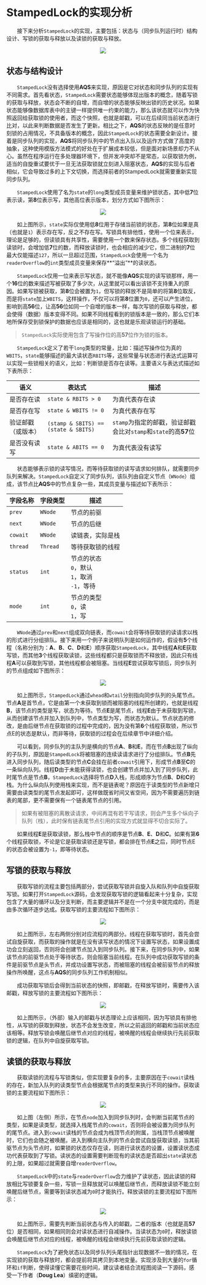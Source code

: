 # StampedLock的实现分析

&nbsp;&nbsp;&nbsp;&nbsp;&nbsp;&nbsp;&nbsp;接下来分析`StampedLock`的实现，主要包括：状态与（同步队列运行时）结构设计、写锁的获取与释放以及读锁的获取与释放。

<center>
<img src="https://weipeng2k.github.io/hot-wind/resources/juc-summary/juc-stampedlock-implement-page.jpg">
</center>

## 状态与结构设计

&nbsp;&nbsp;&nbsp;&nbsp;&nbsp;&nbsp;&nbsp;`StampedLock`没有选择使用**AQS**来实现，原因是它对状态和同步队列的实现有不同需求。首先看状态，`StampedLock`需要状态能够体现出版本的概念，随着写锁的获取与释放，状态会不断的自增，而自增的状态能够反映出锁的历史状况。如果状态能够像数据库表中的主键一样提供唯一约束的能力，那么该状态就可以作为快照返回给获取锁的使用者，而这个快照，也就是邮戳，可以在后续同当前状态进行比对，以此来判断数据是否发生了更新。相比之下，**AQS**的状态反映的是任意时刻锁的占用情况，不具备版本的概念，因此`StampedLock`的状态需要全新设计。接着是同步队列的实现，**AQS**将同步队列中的节点出入队以及运作方式做了高度的抽象，这种使用模版方法模式的好处在于扩展成本较低，但是面对新场景却力不从心。虽然在程序运行在多处理器环境下，但并发冲突却不是常态，以获取锁为例，适当的自旋重试要优于一旦无法获取锁就立刻进入阻塞状态，**AQS**的实现与后者相似，它会导致过多的上下文切换，而选择前者的StampedLock就需要重新实现同步队列。

&nbsp;&nbsp;&nbsp;&nbsp;&nbsp;&nbsp;&nbsp;`StampedLock`使用了名为`state`的`long`类型成员变量来维护锁状态，其中低**7**位表示读，第**8**位表示写，其他高位表示版本，划分方式如下图所示：

<center>
<img src="https://weipeng2k.github.io/hot-wind/resources/juc-summary/juc-stampedlock-status.png">
</center>

&nbsp;&nbsp;&nbsp;&nbsp;&nbsp;&nbsp;&nbsp;如上图所示，`state`实际仅使用低**8**位用于存储当前锁的状态，第**8**位如果是真（也就是`1`）表示存在写，反之不存在写。写锁具有排他性，使用一个位来表示，理论是足够的，但读锁具有共享性，需要使用一个数来保存状态。多个线程获取到读锁时，会增加低**7**位的数，而释放读锁时，也会相应的减少它，但二进制的**7**位最大仅能描述`127`，所以一旦超过范围，`StampedLock`会使用一个名为`readerOverflow`的`int`类型成员变量来保存**“溢出”**的读状态。

&nbsp;&nbsp;&nbsp;&nbsp;&nbsp;&nbsp;&nbsp;`StampedLock`仅用一位来表示写状态，就不能像**AQS**实现的读写锁那样，用一个**16**位的数来描述写被获取了多少次，从这里就可以看出该锁不支持重入的原因。如果写锁被获取，第**8**位会被置为`1`，但写锁的释放不是简单的将第**8**位取反，而是将`state`加上`WBITS`，这样操作，不仅可以将第**8**位置为`0`，还可以产生进位，影响到高**56**位，让高**56**位如同一个自增的版本一样，每次写锁的获取与释放，都会使得（数据）版本变得不同。如果不同线程看到的锁版本是一致的，那么它们本地所保存受到锁保护的数据也应该是相同的，这也就是乐观读锁运行的基础。

> `StampedLock`实际使用包含了写操作位的高**57**位作为锁的版本。

&nbsp;&nbsp;&nbsp;&nbsp;&nbsp;&nbsp;&nbsp;`StampedLock`定义了若干`long`类型的常量，比如：描述写操作位为真的`WBITS`，`state`能够描述的最大读状态`RBITS`等，这些常量与状态进行表达式运算可以实现一些锁相关的语义，比如：判断锁是否存在读等。主要语义与表达式描述如下表所示：

|语义|表达式|描述|
|---|---|---|
|是否存在读|`state & RBITS > 0`|为真代表存在读|
|是否存在写|`state & WBITS != 0`|为真代表存在写|
|验证邮戳（或版本）|`(stamp & SBITS) == (state & SBITS)`|`stamp`为指定的邮戳，验证邮戳会比对`stamp`和`state`的高**57**位|
|是否没有读写|`state & ABITS == 0`|为真代表没有读写|

&nbsp;&nbsp;&nbsp;&nbsp;&nbsp;&nbsp;&nbsp;状态能够表示锁的读写情况，而等待获取锁的读写请求如何排队，就需要同步队列来解决。`StampedLock`自定义了同步队列，该队列由自定义节点（`WNode`）组成，该节点比**AQS**中的节点复杂一些，其成员变量与描述如下表所示：

|字段名称|字段类型|描述|
|---|---|---|
|`prev`|`WNode`|节点的前驱|
|`next`|`WNode`|节点的后继|
|`cowait`|`WNode`|读链表，实际是栈|
|`thread`|`Thread`|等待获取锁的线程|
|`status`|`int`|节点的状态<br>`0`，默认<br>`1`，取消<br>`-1`，等待|
|`mode`|`int`|节点的类型<br>`0`，读<br>`1`，写|

&nbsp;&nbsp;&nbsp;&nbsp;&nbsp;&nbsp;&nbsp;`WNode`通过`prev`和`next`组成双向链表，而`cowait`会将等待获取锁的读请求以栈的形式进行分组排队。接下来用一个例子来说明队列是如何运作的，假设有**5**个线程（名称分别为：**A**、**B**、**C**、**D**和**E**）顺序获取`StampedLock`，其中线程**A**和**E**获取写锁，而其他**3**个线程获取读锁，这些线程都只是获取锁而不释放锁，因此只有线程**A**可以获取到写锁，其他线程都会被阻塞。当线程**E**尝试获取写锁后，同步队列的节点组成如下图所示：

<center>
<img src="https://weipeng2k.github.io/hot-wind/resources/juc-summary/juc-stampedlock-clh-queue.png">
</center>

&nbsp;&nbsp;&nbsp;&nbsp;&nbsp;&nbsp;&nbsp;如上图所示，`StampedLock`通过`whead`和`wtail`分别指向同步队列的头尾节点。节点**A**是首节点，它是由第一个未获取到锁而被阻塞的线程所创建的，也就是线程**B**，该节点的类型是写，状态为等待。节点**E**是尾节点，线程**E**由于未获取到写锁，从而创建该节点并加入到队列中，节点类型为写，而状态为默认。节点状态的修改，是由后继节点在获取锁的过程中完成的，因为没有第**6**个线程获取锁，所以节点E的状态是默认，而非等待，获取锁的过程会在后续章节中详细介绍。

&nbsp;&nbsp;&nbsp;&nbsp;&nbsp;&nbsp;&nbsp;可以看到，同步队列的主队列是横向的节点**A**、**B**和**E**，而在节点**B**出现了纵向的子队列，原因是`StampedLock`将被阻塞的连续读请求进行了分组排队。节点**B**先进入同步队列，随后读类型的节点**C**会挂在前者`cowait`引用下，形成节点**B**至**C**的一条纵向队列。线程**D**由于未能获得读锁，也会创建节点并加入到了同步队列，此时尾节点是节点**B**，`StampedLock`选择将节点**D**入栈，形成顺序为节点**B**、**D**和**C**的栈。为什么纵向队列使用栈来实现，而不是链表呢？原因在于读类型的节点新增只需要由读类型的尾节点发起即可，这样做既省时间又省空间，因为不需要遍历到链表的尾部，更不需要保有一个链表尾节点的引用。

> 如果有被阻塞的离散读请求，中间再混有若干写请求，则会产生多个纵向子队列（栈），此时保有链表尾节点引用的实现方式就显得不切合实际了。

&nbsp;&nbsp;&nbsp;&nbsp;&nbsp;&nbsp;&nbsp;如果线程**E**是获取读锁，那么栈中节点的顺序是节点**B**、**E**、**D**和**C**。如果有第**6**个线程获取锁，不论是它是获取读锁还是写锁，都会排在节点**E**之后，同时节点E的状态会被设置为`-1`，即等待状态。

## 写锁的获取与释放

&nbsp;&nbsp;&nbsp;&nbsp;&nbsp;&nbsp;&nbsp;获取写锁的流程主要包括两部分，尝试获取写锁并自旋入队和队列中自旋获取写锁。如果打开`StampedLock`源码，会发现获取写锁的逻辑看起来十分复杂，实现包含了大量的循环以及分支判断，而主要逻辑并不是在一个分支中就完成的，而是由多次循环逐步达成。获取写锁的主要流程如下图所示：

<center>
<img src="https://weipeng2k.github.io/hot-wind/resources/juc-summary/juc-stampedlock-acquire-write-lock.png">
</center>

&nbsp;&nbsp;&nbsp;&nbsp;&nbsp;&nbsp;&nbsp;如上图所示，左右两侧分别对应流程的两部分。线程在获取写锁时，首先会尝试自旋获取，而获取的操作就是在没有读写状态的情况下设置写状态，如果设置成功会立刻返回，否则将会创建节点加入到同步队列。接下来，在同步队列中，如果该节点的前驱节点处于等待状态，则会阻塞当前线程。在队列中成功获取写锁的条件是前驱节点是头节点，并成功设置写状态，而被阻塞的线程会被前驱节点的释放操作所唤醒，这点与**AQS**的同步队列工作机制相似。

&nbsp;&nbsp;&nbsp;&nbsp;&nbsp;&nbsp;&nbsp;成功获取写锁后会得到当前状态的快照，即邮戳，在释放写锁时，需要传入该邮戳，释放写锁的主要流程如下图所示：

<center>
<img src="https://weipeng2k.github.io/hot-wind/resources/juc-summary/juc-stampedlock-release-write-lock.png">
</center>

&nbsp;&nbsp;&nbsp;&nbsp;&nbsp;&nbsp;&nbsp;如上图所示，（外部）输入的邮戳与状态理论上应该相同，因为写锁具有排他性，从写锁的获取到释放，状态不会发生改变，所以之前返回的邮戳和当前状态应该相等。释放写锁会唤醒后继节点对应的线程，被唤醒的线程会继续执行先前获取锁的逻辑，在队列中自旋获取写锁。

## 读锁的获取与释放

&nbsp;&nbsp;&nbsp;&nbsp;&nbsp;&nbsp;&nbsp;获取读锁的流程与写锁类似，但实现要复杂的多，主要原因在于`cowait`读栈的存在，新加入队列的读类型节点会根据尾节点的类型来执行不同的操作。获取读锁的主要流程如下图所示：

<center>
<img src="https://weipeng2k.github.io/hot-wind/resources/juc-summary/juc-stampedlock-acquire-read-lock.png">
</center>

&nbsp;&nbsp;&nbsp;&nbsp;&nbsp;&nbsp;&nbsp;如上图（左侧）所示，在节点`node`加入到同步队列时，会判断当前尾节点的类型，如果是读类型，就选择入栈尾节点的`cowait`，否则将会被设置为同步队列的尾节点。进入到`cowait`读栈的节点会成为栈顶节点的附属，当栈顶节点被唤醒时，它们也会随之被唤醒。进入到横向主队列的节点会尝试自旋获取读锁，当其前驱节点为头节点时，如果锁的状态仅存在读，则进行读状态的设置，设置读状态成功代表获取到了写锁。读状态的设置需要判断现有的读状态是否超出`state`读状态的上限，如果超过就需要自增`readerOverflow`。

&nbsp;&nbsp;&nbsp;&nbsp;&nbsp;&nbsp;&nbsp;`StampedLock`中的`state`与`readerOverflow`合力维护了读状态，因此读锁的释放相比写锁要复杂一些，写锁一旦释放就可以唤醒后继节点，而释放读锁不能立刻唤醒后继节点，需要等到读状态减为`0`时才能执行。释放读锁的主要流程如下图所示：

<center>
<img src="https://weipeng2k.github.io/hot-wind/resources/juc-summary/juc-stampedlock-release-read-lock.png">
</center>

&nbsp;&nbsp;&nbsp;&nbsp;&nbsp;&nbsp;&nbsp;如上图所示，需要先判断当前状态与传入的邮戳，二者的版本（也就是高**57**位）是否相同，如果相同则会对读状态进行自减操作。当读状态为`0`时，释放读锁会唤醒后继节点对应的线程，被唤醒的线程会继续执行先前获取读锁的逻辑。

&nbsp;&nbsp;&nbsp;&nbsp;&nbsp;&nbsp;&nbsp;`StampedLock`为了避免状态以及同步队列头尾指针出现数据不一致的情况，在实现锁的获取与释放时，都会提前将其拷贝到本地变量。实现涉及到大量的`for`循环和`if`判断，使得读懂它需要花些时间，建议读者结合流程图阅读一下源码，感受一下作者（**Doug Lea**）缜密的逻辑。
